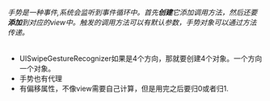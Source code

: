 ###### 手势是一种事件,系统会监听到事件循环中。首先**创建**它添加调用方法，然后还要**添加**到对应的view中。触发的调用方法可以有默认参数，手势对象可以通过方法传递。
- UISwipeGestureRecognizer如果是4个方向，那就要创建4个对象。一个方向一个对象。
- 手势也有代理
- 有偏移属性，不像view需要自己计算，但是用完之后要归0或者归1.